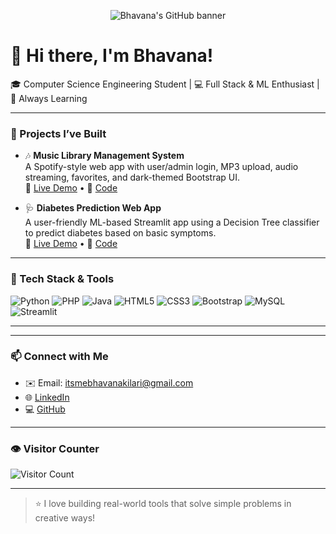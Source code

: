 <p align="center">
  <img src="https://capsule-render.vercel.app/api?type=waving&color=gradient&height=200&section=header&text=Hi%20I'm%20Bhavana%20🚀&fontSize=40&fontAlignY=40&desc=Welcome%20to%20my%20GitHub%20Portfolio&descAlignY=60&animation=fadeIn" alt="Bhavana's GitHub banner"/>
</p>

# 👋 Hi there, I'm Bhavana!

🎓 Computer Science Engineering Student | 💻 Full Stack & ML Enthusiast | 🌱 Always Learning

---

### 💼 Projects I’ve Built

- 🎶 **Music Library Management System**  
  A Spotify-style web app with user/admin login, MP3 upload, audio streaming, favorites, and dark-themed Bootstrap UI.  
  🔗 [Live Demo](#) • 🧠 [Code](#)

- 🩺 **Diabetes Prediction Web App**  
  A user-friendly ML-based Streamlit app using a Decision Tree classifier to predict diabetes based on basic symptoms.  
  🔗 [Live Demo](#) • 🧠 [Code](#)

---

### 🚀 Tech Stack & Tools

![Python](https://img.shields.io/badge/-Python-3776AB?style=flat&logo=python&logoColor=white)
![PHP](https://img.shields.io/badge/-PHP-777BB4?style=flat&logo=php&logoColor=white)
![Java](https://img.shields.io/badge/-Java-007396?style=flat&logo=java&logoColor=white)
![HTML5](https://img.shields.io/badge/-HTML5-E34F26?style=flat&logo=html5&logoColor=white)
![CSS3](https://img.shields.io/badge/-CSS3-1572B6?style=flat&logo=css3&logoColor=white)
![Bootstrap](https://img.shields.io/badge/-Bootstrap-563D7C?style=flat&logo=bootstrap&logoColor=white)
![MySQL](https://img.shields.io/badge/-MySQL-4479A1?style=flat&logo=mysql&logoColor=white)
![Streamlit](https://img.shields.io/badge/-Streamlit-FF4B4B?style=flat&logo=streamlit&logoColor=white)

---



---

### 📫 Connect with Me

- ✉️ Email: [itsmebhavanakilari@gmail.com](mailto:itsmebhavanakilari@gmail.com)  
- 🌐 [LinkedIn](https://www.linkedin.com/in/bhavana-kilari)  
- 💻 [GitHub](https://github.com/bhavanakilari)

---

### 👁️ Visitor Counter

![Visitor Count](https://komarev.com/ghpvc/?username=bhavanakilari&color=blue)

---

> ⭐ I love building real-world tools that solve simple problems in creative ways!
